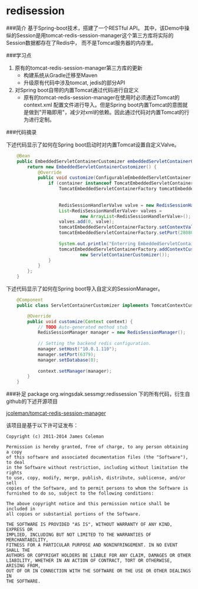 redisession
=============

###简介
基于Spring-boot技术，搭建了一个RESTful API。
其中，该Demo中操纵的Session是用tomcat-redis-session-manager这个第三方库将实际的Session数据都存在了Redis中，
而不是Tomcat服务器的内存里。

###学习点
1. 原有的tomcat-redis-session-manager第三方库的更新
   - 构建系统从Gradle迁移至Maven
   - 升级原有代码中涉及tomcat, jedis的部分API
2. 对Spring boot自带的内置Tomcat通过代码进行自定义
   - 原有的tomcat-redis-session-manager在使用时必须通过Tomcat的 context.xml 配置文件进行导入。但是Spring boot内置Tomcat的意图就是做到"开箱即用"，减少对xml的依赖。因此通过代码对内置Tomcat的行为进行定制。


###代码摘录

下述代码显示了如何在Spring boot启动时对内置Tomcat设置自定义Valve。
```java
    @Bean
    public EmbeddedServletContainerCustomizer embeddedServletContainerCustomizer() {
        return new EmbeddedServletContainerCustomizer() {
            @Override
            public void customize(ConfigurableEmbeddedServletContainer container) {
                if (container instanceof TomcatEmbeddedServletContainerFactory) {
                    TomcatEmbeddedServletContainerFactory tomcatEmbeddedServletContainerFactory = (TomcatEmbeddedServletContainerFactory) container;
                    
                    
                    RedisSessionHandlerValve valve = new RedisSessionHandlerValve();
                    List<RedisSessionHandlerValve> valves = 
                            new ArrayList<RedisSessionHandlerValve>();
                    valves.add(0, valve);
                    tomcatEmbeddedServletContainerFactory.setContextValves(valves);
                    tomcatEmbeddedServletContainerFactory.setPort(28080);    // Set the port of embeded tomcat as 28080 for default. 
     
                    System.out.println("Enterring EmbeddedServletContainerCustomizer.customize()...");
                    tomcatEmbeddedServletContainerFactory.addContextCustomizers(
                            new ServletContainerCustomizer());
                }
            }
        };
    }
```

下述代码显示了如何在Spring boot导入自定义的SessionManager。
```java
    @Component
    public class ServletContainerCustomizer implements TomcatContextCustomizer {

        @Override
        public void customize(Context context) {
            // TODO Auto-generated method stub
            RedisSessionManager manager = new RedisSessionManager();
            
            // Setting the backend redis configuration. 
            manager.setHost("10.0.1.110");
            manager.setPort(6379);
            manager.setDatabase(0);
            
            context.setManager(manager);
        }
    }
```

###补足
package org.wingsdak.sessmgr.redissession 下的所有代码，衍生自github的下述开源项目

[jcoleman/tomcat-redis-session-manager](https://github.com/jcoleman/tomcat-redis-session-manager)

该项目是基于以下许可证发布：
```
Copyright (c) 2011-2014 James Coleman

Permission is hereby granted, free of charge, to any person obtaining a copy
of this software and associated documentation files (the "Software"), to deal
in the Software without restriction, including without limitation the rights
to use, copy, modify, merge, publish, distribute, sublicense, and/or sell
copies of the Software, and to permit persons to whom the Software is
furnished to do so, subject to the following conditions:

The above copyright notice and this permission notice shall be included in
all copies or substantial portions of the Software.

THE SOFTWARE IS PROVIDED "AS IS", WITHOUT WARRANTY OF ANY KIND, EXPRESS OR
IMPLIED, INCLUDING BUT NOT LIMITED TO THE WARRANTIES OF MERCHANTABILITY,
FITNESS FOR A PARTICULAR PURPOSE AND NONINFRINGEMENT. IN NO EVENT SHALL THE
AUTHORS OR COPYRIGHT HOLDERS BE LIABLE FOR ANY CLAIM, DAMAGES OR OTHER
LIABILITY, WHETHER IN AN ACTION OF CONTRACT, TORT OR OTHERWISE, ARISING FROM,
OUT OF OR IN CONNECTION WITH THE SOFTWARE OR THE USE OR OTHER DEALINGS IN
THE SOFTWARE.
```